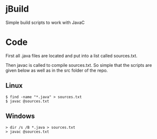 # jBuild
Simple build scripts to work with JavaC

# Code

First all .java files are located and put into a list called sources.txt.

Then javac is called to compile sources.txt. So simple that the scripts are given below as well as in the src folder of the repo.


## Linux
~~~~SH
$ find -name "*.java" > sources.txt
$ javac @sources.txt
~~~~

## Windows
~~~~BAT
> dir /s /B *.java > sources.txt
> javac @sources.txt
~~~~

